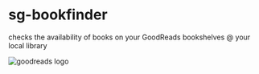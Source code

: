 # sg-bookfinder

checks the availability of books on your GoodReads bookshelves @ your local library

![goodreads logo](https://s.gr-assets.com/assets/layout/header/goodreads_logo.png)